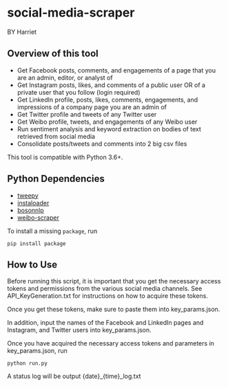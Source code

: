 # social-media-scraper

BY Harriet

## Overview of this tool

- Get Facebook posts, comments, and engagements of a page that you are an admin, editor, or analyst of
- Get Instagram posts, likes, and comments of a public user OR of a private user that you follow (login required)
- Get LinkedIn profile, posts, likes, comments, engagements, and impressions of a company page you are an admin of
- Get Twitter profile and tweets of any Twitter user
- Get Weibo profile, tweets, and engagements of any Weibo user
- Run sentiment analysis and keyword extraction on bodies of text retrieved from social media
- Consolidate posts/tweets and comments into 2 big csv files

This tool is compatible with Python 3.6+.

## Python Dependencies

- [tweepy](http://tweepy.readthedocs.io/en/v3.5.0/)
- [instaloader](https://instaloader.github.io)
- [bosonnlp](http://bosonnlp-py.readthedocs.io)
- [weibo-scraper](https://github.com/Xarrow/weibo-scraper)

To install a missing `package`, run

`pip install package`

## How to Use

Before running this script, it is important that you get the necessary access tokens and permissions from the various social media channels. See API_KeyGeneration.txt for instructions on how to acquire these tokens.

Once you get these tokens, make sure to paste them into key_params.json.

In addition, input the names of the Facebook and LinkedIn pages and Instagram, and Twitter users into key_params.json.

Once you have acquired the necessary access tokens and parameters in key_params.json, run

`python run.py`

A status log will be output {date}\_{time}\_log.txt
